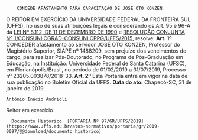         CONCEDE AFASTAMENTO PARA CAPACITAÇÃO DE JOSÉ OTO KONZEN  

 O REITOR EM EXERCÍCIO DA UNIVERSIDADE FEDERAL DA FRONTEIRA SUL (UFFS), no uso de suas atribuições legais e considerando os Art. 95 e 96-A da [LEI Nº 8.112, DE 11 DE DEZEMBRO DE 1990](http://www.planalto.gov.br/ccivil_03/Leis/L8112cons.htm) e [RESOLUÇÃO CONJUNTA Nº 1/CONSUNI CGRAD-CONSUNI CPPG/UFFS/2015](https://www.uffs.edu.br/atos-normativos/resolucao/consunicgrad-consunicppg/2015-0001), resolve:   **Art. 1º**  CONCEDER afastamento ao servidor JOSÉ OTO KONZEN, Professor do Magistério Superior, SIAPE nº 1488209, sem prejuízo dos vencimentos do cargo, para realizar Pós-Doutorado, no Programa de Pós-Graduação em Educação, na Instituição: Universidade Federal de Santa Catarina (UFSC), em Florianópolis/Brasil, no período de 01/02/2019 a 31/07/2019, Processo nº 23205.003878/2018-33.   **Art. 2º**  Esta Portaria entra em vigor na data de sua publicação no Boletim Oficial da UFFS.      **Data do ato:** Chapecó-SC, 31 de janeiro de 2019.   
 

    Antônio Inácio Andrioli   
 Reitor em exercício 

      Documento Histórico  [PORTARIA Nº 97/GR/UFFS/2019](https://www.uffs.edu.br/atos-normativos/portaria/gr/2019-0097/@@download/documento_historico)     
      
